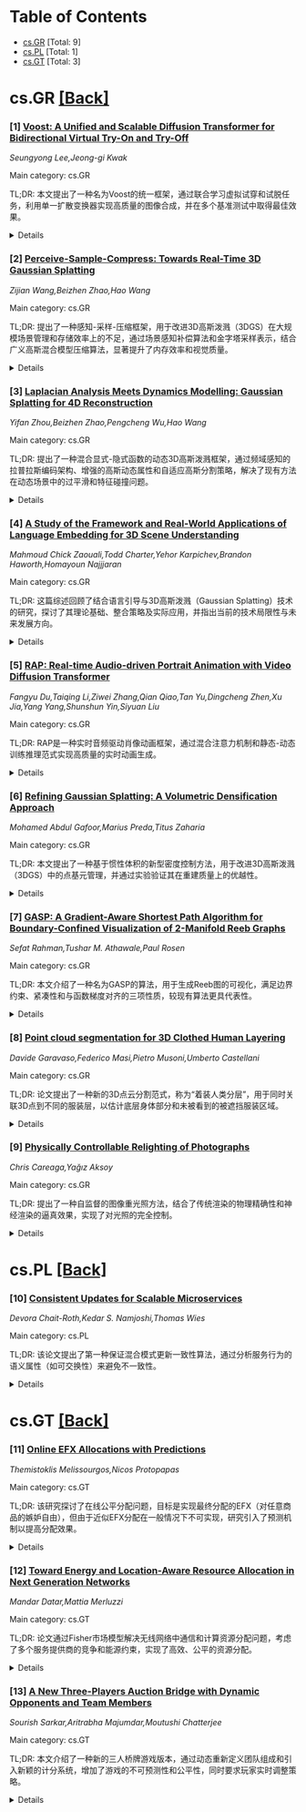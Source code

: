 <div id=toc></div>

# Table of Contents

- [cs.GR](#cs.GR) [Total: 9]
- [cs.PL](#cs.PL) [Total: 1]
- [cs.GT](#cs.GT) [Total: 3]


<div id='cs.GR'></div>

# cs.GR [[Back]](#toc)

### [1] [Voost: A Unified and Scalable Diffusion Transformer for Bidirectional Virtual Try-On and Try-Off](https://arxiv.org/abs/2508.04825)
*Seungyong Lee,Jeong-gi Kwak*

Main category: cs.GR

TL;DR: 本文提出了一种名为Voost的统一框架，通过联合学习虚拟试穿和试脱任务，利用单一扩散变换器实现高质量的图像合成，并在多个基准测试中取得最佳效果。


<details>
  <summary>Details</summary>
Motivation: 虚拟试穿技术在实际应用中面临姿势和外观变化的挑战，现有方法难以准确建模服装与人体的对应关系。Voost框架旨在通过联合学习任务和创新的推理技术解决这些问题。

Method: Voost框架采用单一扩散变换器联合学习虚拟试穿和试脱任务，并通过注意力温度缩放和自我校正采样技术提升模型的鲁棒性和一致性。

Result: Voost在多个基准测试中均取得最佳表现，显著提升了服装与人体对齐的准确性、视觉保真度和泛化能力。

Conclusion: Voost通过联合学习任务和创新的推理技术，成功解决了虚拟试穿中的关键挑战，为相关领域提供了新的解决方案。

Abstract: Virtual try-on aims to synthesize a realistic image of a person wearing a
target garment, but accurately modeling garment-body correspondence remains a
persistent challenge, especially under pose and appearance variation. In this
paper, we propose Voost - a unified and scalable framework that jointly learns
virtual try-on and try-off with a single diffusion transformer. By modeling
both tasks jointly, Voost enables each garment-person pair to supervise both
directions and supports flexible conditioning over generation direction and
garment category, enhancing garment-body relational reasoning without
task-specific networks, auxiliary losses, or additional labels. In addition, we
introduce two inference-time techniques: attention temperature scaling for
robustness to resolution or mask variation, and self-corrective sampling that
leverages bidirectional consistency between tasks. Extensive experiments
demonstrate that Voost achieves state-of-the-art results on both try-on and
try-off benchmarks, consistently outperforming strong baselines in alignment
accuracy, visual fidelity, and generalization.

</details>


### [2] [Perceive-Sample-Compress: Towards Real-Time 3D Gaussian Splatting](https://arxiv.org/abs/2508.04965)
*Zijian Wang,Beizhen Zhao,Hao Wang*

Main category: cs.GR

TL;DR: 提出了一种感知-采样-压缩框架，用于改进3D高斯泼溅（3DGS）在大规模场景管理和存储效率上的不足，通过场景感知补偿算法和金字塔采样表示，结合广义高斯混合模型压缩算法，显著提升了内存效率和视觉质量。


<details>
  <summary>Details</summary>
Motivation: 传统3D高斯泼溅方法在处理大规模场景或资源受限时表现不佳，需要改进其管理和存储效率。

Method: 提出了感知-采样-压缩框架，包括场景感知补偿算法、金字塔采样表示和广义高斯混合模型压缩算法。

Result: 实验表明，该方法显著提高了内存效率和视觉质量，同时保持了实时渲染速度。

Conclusion: 该方法成功解决了3D高斯泼溅在大规模场景管理和存储上的不足，具有广泛应用潜力。

Abstract: Recent advances in 3D Gaussian Splatting (3DGS) have demonstrated remarkable
capabilities in real-time and photorealistic novel view synthesis. However,
traditional 3DGS representations often struggle with large-scale scene
management and efficient storage, particularly when dealing with complex
environments or limited computational resources. To address these limitations,
we introduce a novel perceive-sample-compress framework for 3D Gaussian
Splatting. Specifically, we propose a scene perception compensation algorithm
that intelligently refines Gaussian parameters at each level. This algorithm
intelligently prioritizes visual importance for higher fidelity rendering in
critical areas, while optimizing resource usage and improving overall visible
quality. Furthermore, we propose a pyramid sampling representation to manage
Gaussian primitives across hierarchical levels. Finally, to facilitate
efficient storage of proposed hierarchical pyramid representations, we develop
a Generalized Gaussian Mixed model compression algorithm to achieve significant
compression ratios without sacrificing visual fidelity. The extensive
experiments demonstrate that our method significantly improves memory
efficiency and high visual quality while maintaining real-time rendering speed.

</details>


### [3] [Laplacian Analysis Meets Dynamics Modelling: Gaussian Splatting for 4D Reconstruction](https://arxiv.org/abs/2508.04966)
*Yifan Zhou,Beizhen Zhao,Pengcheng Wu,Hao Wang*

Main category: cs.GR

TL;DR: 提出了一种混合显式-隐式函数的动态3D高斯泼溅框架，通过频域感知的拉普拉斯编码架构、增强的高斯动态属性和自适应高斯分割策略，解决了现有方法在动态场景中的过平滑和特征碰撞问题。


<details>
  <summary>Details</summary>
Motivation: 现有动态3D高斯泼溅方法在动态场景建模中存在过平滑或特征碰撞的问题，这是由于运动细节保留和变形一致性之间的频谱冲突所导致。

Method: 采用了混合显式-隐式函数框架，包含频域感知的拉普拉斯编码架构、增强的高斯动态属性和KDTree引导的自适应高斯分割策略。

Result: 实验表明，该方法在复杂动态场景重建中实现了最佳性能，显著提高了重建的保真度。

Conclusion: 所提出的动态3D高斯泼溅框架有效解决了频谱冲突问题，为动态场景建模提供了更高质量的解决方案。

Abstract: While 3D Gaussian Splatting (3DGS) excels in static scene modeling, its
extension to dynamic scenes introduces significant challenges. Existing dynamic
3DGS methods suffer from either over-smoothing due to low-rank decomposition or
feature collision from high-dimensional grid sampling. This is because of the
inherent spectral conflicts between preserving motion details and maintaining
deformation consistency at different frequency. To address these challenges, we
propose a novel dynamic 3DGS framework with hybrid explicit-implicit functions.
Our approach contains three key innovations: a spectral-aware Laplacian
encoding architecture which merges Hash encoding and Laplacian-based module for
flexible frequency motion control, an enhanced Gaussian dynamics attribute that
compensates for photometric distortions caused by geometric deformation, and an
adaptive Gaussian split strategy guided by KDTree-based primitive control to
efficiently query and optimize dynamic areas. Through extensive experiments,
our method demonstrates state-of-the-art performance in reconstructing complex
dynamic scenes, achieving better reconstruction fidelity.

</details>


### [4] [A Study of the Framework and Real-World Applications of Language Embedding for 3D Scene Understanding](https://arxiv.org/abs/2508.05064)
*Mahmoud Chick Zaouali,Todd Charter,Yehor Karpichev,Brandon Haworth,Homayoun Najjjaran*

Main category: cs.GR

TL;DR: 这篇综述回顾了结合语言引导与3D高斯泼溅（Gaussian Splatting）技术的研究，探讨了其理论基础、整合策略及实际应用，并指出当前的技术局限性与未来发展方向。


<details>
  <summary>Details</summary>
Motivation: Gaussian Splatting作为一种高效的3D场景表示技术，结合大型语言模型（LLMs）和语言嵌入，为文本条件下的场景生成、编辑和语义理解提供了新可能，但目前缺乏对这一新兴领域的全面综述。

Method: 本文通过结构化回顾当前研究，详细分析了语言引导与3D高斯泼溅技术的结合方法，包括理论基础、数据整合策略和实际应用案例。

Result: 研究揭示了当前技术的局限性，如计算瓶颈、泛化能力不足以及语义标注数据的稀缺性，并展望了未来发展方向。

Conclusion: 尽管语言引导的3D高斯泼溅技术在场景理解方面展现出潜力，但仍需解决计算效率、数据标注等挑战，以推动其进一步发展。

Abstract: Gaussian Splatting has rapidly emerged as a transformative technique for
real-time 3D scene representation, offering a highly efficient and expressive
alternative to Neural Radiance Fields (NeRF). Its ability to render complex
scenes with high fidelity has enabled progress across domains such as scene
reconstruction, robotics, and interactive content creation. More recently, the
integration of Large Language Models (LLMs) and language embeddings into
Gaussian Splatting pipelines has opened new possibilities for text-conditioned
generation, editing, and semantic scene understanding. Despite these advances,
a comprehensive overview of this emerging intersection has been lacking. This
survey presents a structured review of current research efforts that combine
language guidance with 3D Gaussian Splatting, detailing theoretical
foundations, integration strategies, and real-world use cases. We highlight key
limitations such as computational bottlenecks, generalizability, and the
scarcity of semantically annotated 3D Gaussian data and outline open challenges
and future directions for advancing language-guided 3D scene understanding
using Gaussian Splatting.

</details>


### [5] [RAP: Real-time Audio-driven Portrait Animation with Video Diffusion Transformer](https://arxiv.org/abs/2508.05115)
*Fangyu Du,Taiqing Li,Ziwei Zhang,Qian Qiao,Tan Yu,Dingcheng Zhen,Xu Jia,Yang Yang,Shunshun Yin,Siyuan Liu*

Main category: cs.GR

TL;DR: RAP是一种实时音频驱动肖像动画框架，通过混合注意力机制和静态-动态训练推理范式实现高质量的实时动画生成。


<details>
  <summary>Details</summary>
Motivation: 现有方法虽然能够生成高质量的肖像动画，但由于计算复杂度过高，无法满足实时部署的需求。RAP旨在在实时约束下生成高质量的动画。

Method: RAP引入了一种混合注意力机制用于细粒度音频控制，以及静态-动态训练推理范式避免显式运动监督。

Result: 实验表明，RAP在实时约束下实现了最先进的性能，能够精确控制音频驱动的动画并保持高视觉保真度。

Conclusion: RAP通过创新的方法解决了高质量实时肖像动画生成的挑战，为实际应用提供了可行方案。

Abstract: Audio-driven portrait animation aims to synthesize realistic and natural
talking head videos from an input audio signal and a single reference image.
While existing methods achieve high-quality results by leveraging
high-dimensional intermediate representations and explicitly modeling motion
dynamics, their computational complexity renders them unsuitable for real-time
deployment. Real-time inference imposes stringent latency and memory
constraints, often necessitating the use of highly compressed latent
representations. However, operating in such compact spaces hinders the
preservation of fine-grained spatiotemporal details, thereby complicating
audio-visual synchronization RAP (Real-time Audio-driven Portrait animation), a
unified framework for generating high-quality talking portraits under real-time
constraints. Specifically, RAP introduces a hybrid attention mechanism for
fine-grained audio control, and a static-dynamic training-inference paradigm
that avoids explicit motion supervision. Through these techniques, RAP achieves
precise audio-driven control, mitigates long-term temporal drift, and maintains
high visual fidelity. Extensive experiments demonstrate that RAP achieves
state-of-the-art performance while operating under real-time constraints.

</details>


### [6] [Refining Gaussian Splatting: A Volumetric Densification Approach](https://arxiv.org/abs/2508.05187)
*Mohamed Abdul Gafoor,Marius Preda,Titus Zaharia*

Main category: cs.GR

TL;DR: 本文提出了一种基于惯性体积的新型密度控制方法，用于改进3D高斯泼溅（3DGS）中的点基元管理，并通过实验验证其在重建质量上的优越性。


<details>
  <summary>Details</summary>
Motivation: 传统的3DGS密度控制策略存在不足，影响了高质量新视角合成的效果。本文旨在通过改进密度控制方法，提升3DGS的重建质量。

Method: 提出了一种新型密度控制方法，利用高斯函数的惯性体积指导细化过程，并研究了传统SfM和深度图像匹配（DIM）方法在点云初始化中的效果。

Result: 在Mip-NeRF 360数据集上的广泛实验表明，该方法在重建质量上超越了3DGS，并在多样场景中表现出色。

Conclusion: 本文的方法通过优化密度控制策略，显著提升了3DGS的重建性能，为高质量新视角合成提供了有效的解决方案。

Abstract: Achieving high-quality novel view synthesis in 3D Gaussian Splatting (3DGS)
often depends on effective point primitive management. The underlying Adaptive
Density Control (ADC) process addresses this issue by automating densification
and pruning. Yet, the vanilla 3DGS densification strategy shows key
shortcomings. To address this issue, in this paper we introduce a novel density
control method, which exploits the volumes of inertia associated to each
Gaussian function to guide the refinement process. Furthermore, we study the
effect of both traditional Structure from Motion (SfM) and Deep Image Matching
(DIM) methods for point cloud initialization. Extensive experimental
evaluations on the Mip-NeRF 360 dataset demonstrate that our approach surpasses
3DGS in reconstruction quality, delivering encouraging performance across
diverse scenes.

</details>


### [7] [GASP: A Gradient-Aware Shortest Path Algorithm for Boundary-Confined Visualization of 2-Manifold Reeb Graphs](https://arxiv.org/abs/2508.05524)
*Sefat Rahman,Tushar M. Athawale,Paul Rosen*

Main category: cs.GR

TL;DR: 本文介绍了一种名为GASP的算法，用于生成Reeb图的可视化，满足边界约束、紧凑性和与函数梯度对齐的三项性质，较现有算法更具代表性。


<details>
  <summary>Details</summary>
Motivation: 现有的Reeb图绘制算法在可视化时忽视了或违反了边界约束、紧凑性和与函数梯度对齐的关键性质，导致可视化结果无法忠实反映数据的拓扑结构。

Method: 作者提出了一种新的算法GASP，该算法专门考虑了上述三项性质，并通过与几何重心算法（Topology ToolKit中的实现）进行对比来验证其效果。

Result: GASP算法生成的Reeb图在定性和定量评估中均优于几何重心算法，更准确地反映了数据的拓扑结构。

Conclusion: GASP算法通过满足三项关键性质，显著提升了Reeb图的可视化效果，为数据拓扑结构的表示提供了更优的方案。

Abstract: Reeb graphs are an important tool for abstracting and representing the
topological structure of a function defined on a manifold. We have identified
three properties for faithfully representing Reeb graphs in a visualization.
Namely, they should be constrained to the boundary, compact, and aligned with
the function gradient. Existing algorithms for drawing Reeb graphs are agnostic
to or violate these properties. In this paper, we introduce an algorithm to
generate Reeb graph visualizations, called \textit{GASP}, that is cognizant of
these properties, thereby producing visualizations that are more representative
of the underlying data. To demonstrate the improvements, the resulting Reeb
graphs are evaluated both qualitatively and quantitatively against the
geometric barycenter algorithm, using its implementation available in the
Topology ToolKit (TTK), a widely adopted tool for calculating and visualizing
Reeb graphs.

</details>


### [8] [Point cloud segmentation for 3D Clothed Human Layering](https://arxiv.org/abs/2508.05531)
*Davide Garavaso,Federico Masi,Pietro Musoni,Umberto Castellani*

Main category: cs.GR

TL;DR: 论文提出了一种新的3D点云分割范式，称为“着装人类分层”，用于同时关联3D点到不同的服装层，以估计底层身体部分和未被看到的被遮挡服装区域。


<details>
  <summary>Details</summary>
Motivation: 3D布料建模和模拟在多个领域中至关重要，但现有方法在语义信息推断和分层分割方面存在不足，尤其是在服装与身体的重叠区域。

Method: 提出了一种新的3D点云分割范式，通过神经网络设置处理3D服装分层，并生成了一个模拟真实3D扫描的合成数据集。

Result: 实验展示了在合成数据集和真实扫描数据集上，服装领域分割策略的有效性，尤其是在粗粒度与细粒度服装识别中的优势。

Conclusion: 该研究为服装建模提供了语义分割的新方法，解决了服装与身体重叠区域的分割难题。

Abstract: 3D Cloth modeling and simulation is essential for avatars creation in several
fields, such as fashion, entertainment, and animation. Achieving high-quality
results is challenging due to the large variability of clothed body especially
in the generation of realistic wrinkles. 3D scan acquisitions provide more
accuracy in the representation of real-world objects but lack semantic
information that can be inferred with a reliable semantic reconstruction
pipeline. To this aim, shape segmentation plays a crucial role in identifying
the semantic shape parts. However, current 3D shape segmentation methods are
designed for scene understanding and interpretation and only few work is
devoted to modeling. In the context of clothed body modeling the segmentation
is a preliminary step for fully semantic shape parts reconstruction namely the
underlying body and the involved garments. These parts represent several layers
with strong overlap in contrast with standard segmentation methods that provide
disjoint sets. In this work we propose a new 3D point cloud segmentation
paradigm where each 3D point can be simultaneously associated to different
layers. In this fashion we can estimate the underlying body parts and the
unseen clothed regions, i.e., the part of a cloth occluded by the clothed-layer
above. We name this segmentation paradigm clothed human layering. We create a
new synthetic dataset that simulates very realistic 3D scans with the ground
truth of the involved clothing layers. We propose and evaluate different neural
network settings to deal with 3D clothing layering. We considered both coarse
and fine grained per-layer garment identification. Our experiments demonstrates
the benefit in introducing proper strategies for the segmentation on the
garment domain on both the synthetic and real-world scan datasets.

</details>


### [9] [Physically Controllable Relighting of Photographs](https://arxiv.org/abs/2508.05626)
*Chris Careaga,Yağız Aksoy*

Main category: cs.GR

TL;DR: 提出了一种自监督的图像重光照方法，结合了传统渲染的物理精确性和神经渲染的逼真效果，实现了对光照的完全控制。


<details>
  <summary>Details</summary>
Motivation: 研究旨在将传统3D图形工具中的物理光照控制能力引入到真实场景的图像重光照中。

Method: 通过单目估计几何和固有成分推断场景的有色网格表示，结合路径追踪引擎和神经渲染器实现光照编辑。

Result: 实现了对真实场景光照的高质量、可控编辑，并能通过自监督训练优化神经网络。

Conclusion: 该方法显著提升了真实场景光照编辑的物理控制能力和逼真度。

Abstract: We present a self-supervised approach to in-the-wild image relighting that
enables fully controllable, physically based illumination editing. We achieve
this by combining the physical accuracy of traditional rendering with the
photorealistic appearance made possible by neural rendering. Our pipeline works
by inferring a colored mesh representation of a given scene using monocular
estimates of geometry and intrinsic components. This representation allows
users to define their desired illumination configuration in 3D. The scene under
the new lighting can then be rendered using a path-tracing engine. We send this
approximate rendering of the scene through a feed-forward neural renderer to
predict the final photorealistic relighting result. We develop a differentiable
rendering process to reconstruct in-the-wild scene illumination, enabling
self-supervised training of our neural renderer on raw image collections. Our
method represents a significant step in bringing the explicit physical control
over lights available in typical 3D computer graphics tools, such as Blender,
to in-the-wild relighting.

</details>


<div id='cs.PL'></div>

# cs.PL [[Back]](#toc)

### [10] [Consistent Updates for Scalable Microservices](https://arxiv.org/abs/2508.04829)
*Devora Chait-Roth,Kedar S. Namjoshi,Thomas Wies*

Main category: cs.PL

TL;DR: 该论文提出了第一种保证混合模式更新一致性算法，通过分析服务行为的语义属性（如可交换性）来避免不一致性。


<details>
  <summary>Details</summary>
Motivation: 在线服务通常采用可扩展的微服务架构，但在不停止服务的情况下进行功能更新时，会出现当前版本和新版本工作进程同时运行导致的数据不一致问题。

Method: 论文提出了一套基于服务行为语义属性的框架，通过形式化分析和理论推导，设计出新的算法来保证混合模式更新的原子性。

Result: 研究证明，只有通过语义感知的方法才能避免混合模式更新的不一致性，而语义不可知的方法无法实现这一目标。

Conclusion: 论文通过理论推导和算法设计，解决了混合模式更新的一致性问题，为在线服务的动态更新提供了可靠的基础。

Abstract: Online services are commonly implemented with a scalable microservice
architecture, where isomorphic worker processes service client requests,
recording persistent state in a backend data store. To maintain service, any
modifications to the service functionality must be made on the fly -- i.e., as
the service continues to process client requests -- but doing so is
challenging. The central difficulty is that of avoiding potential
inconsistencies caused by ''mixed mode'' operation, where workers of current
and new versions are concurrently active and interact via the data store. Some
update methods avoid mixed mode altogether, but only at the cost of substantial
inefficiency -- by doubling resources (memory and compute), or by halving
throughput. The alternative is a so-called ''rolling'' update, which is
uncontrolled and runs the risk of serious service failures arising from
inconsistent mixed-mode behavior.
  In this paper, we present the first algorithms that guarantee consistency for
mixed mode updates. The algorithms rely on semantic properties of service
actions, such as commutativity. We show that semantic awareness is required, by
proving that any semantically oblivious, mixed-mode update method cannot avoid
inconsistencies. Ideally, it should appear to every client that a service
update takes effect atomically; this ensures that a client is not exposed to
inconsistent mixed-mode behavior. We introduce a framework that formalizes this
intuition and develop foundational theory for reasoning about the consistency
of mixed-mode updates, applying that theory to derive the new algorithms and
establish their correctness.

</details>


<div id='cs.GT'></div>

# cs.GT [[Back]](#toc)

### [11] [Online EFX Allocations with Predictions](https://arxiv.org/abs/2508.04779)
*Themistoklis Melissourgos,Nicos Protopapas*

Main category: cs.GT

TL;DR: 该研究探讨了在线公平分配问题，目标是实现最终分配的EFX（对任意商品的嫉妒自由），但由于近似EFX分配在一般情况下不可实现，研究引入了预测机制以提高分配效果。


<details>
  <summary>Details</summary>
Motivation: 在线分配问题中，如何在不完整信息下实现公平分配（EFX）是一个挑战，研究希望通过引入预测机制来弥补这一不足。

Method: 研究采用预测向量估计代理的真实估值（如机器学习模型生成），并通过总变差距离衡量预测误差。针对加性估值的情况，分析了仅依赖预测或完全忽略预测的算法的局限性，并设计了一种结合预测和真实值的算法。

Result: 研究表明，在没有预测或仅依赖预测的情况下，近似EFX分配不可实现。但对于两个具有相同估值的代理，提出的算法能够利用预测信息逐步逼近EFX分配，其效果随预测准确性的提高而改善。

Conclusion: 研究突出了在线公平分配中预测机制的重要性，并表明合理利用预测信息可以在一定程度上实现公平分配目标，尤其是在代理估值相同的情况下。

Abstract: We study an online fair division problem where a fixed number of goods arrive
sequentially and must be allocated to a given set of agents. Once a good
arrives, its true value for each agent is revealed, and it has to be
immediately and irrevocably allocated to some agent. The ultimate goal is to
ensure envy-freeness up to any good (EFX) after all goods have been allocated.
Unfortunately, as we show, approximate EFX allocations are unattainable in
general, even under restrictive assumptions on the valuation functions.
  To address this, we follow a recent and fruitful trend of augmenting
algorithms with predictions. Specifically, we assume access to a prediction
vector estimating the agents' true valuations -- e.g., generated by a machine
learning model trained on past data. Predictions may be unreliable, and we
measure their error using the total variation distance from the true
valuations, that is, the percentage of predicted value-mass that disagrees with
the true values.
  Focusing on the natural class of additive valuations, we prove impossibility
results even on approximate EFX allocations for algorithms that either ignore
predictions or rely solely on them. We then turn to algorithms that use both
the predictions and the true values and show strong lower bounds on the
prediction accuracy that is required by any algorithm to compute an approximate
EFX. These negative results persist even under identical valuations, contrary
to the offline setting where exact EFX allocations always exist without the
necessity of predictions. We then present an algorithm for two agents with
identical valuations that uses effectively the predictions and the true values.
The algorithm approximates EFX, with its guarantees improving as the accuracy
of the predictions increases.

</details>


### [12] [Toward Energy and Location-Aware Resource Allocation in Next Generation Networks](https://arxiv.org/abs/2508.05109)
*Mandar Datar,Mattia Merluzzi*

Main category: cs.GT

TL;DR: 论文通过Fisher市场模型解决无线网络中通信和计算资源分配问题，考虑了多个服务提供商的竞争和能源约束，实现了高效、公平的资源分配。


<details>
  <summary>Details</summary>
Motivation: 无线网络正从单纯的无线电资源提供者演变为涉及边缘和云计算资源的复杂系统，其优化逐渐从性能导向转向价值导向。需要平衡多方利益，如服务提供商的效用、用户体验和公平性，同时满足能源消耗和碳足迹等全球约束。

Method: 论文将网络建模为Fisher市场，提出了一种低复杂度解决方案，通过虚构货币预算让多个服务提供商竞争资源包，实现了高效的资源分配并满足能源约束。

Result: 数学证明了市场均衡的存在，数值结果显示在不同位置（通信密集型和计算密集型服务）下，效用与能源之间存在多维度的权衡关系。

Conclusion: 该方法不仅能实现高效用和能源约束的平衡，还能促进服务提供商之间的公平性，优于社会最优解。

Abstract: Wireless networks are evolving from radio resource providers to complex
systems that also involve computing, with the latter being distributed across
edge and cloud facilities. Also, their optimization is shifting more and more
from a performance to a value-oriented paradigm. The two aspects shall be
balanced continuously, to maximize the utilities of Services Providers (SPs),
users quality of experience and fairness, while meeting global constraints in
terms of energy consumption and carbon footprint among others, with all these
heterogeneous resources contributing. In this paper, we tackle the problem of
communication and compute resource allocation under energy constraints, with
multiple SPs competing to get their preferred resource bundle by spending a a
fictitious currency budget. By modeling the network as a Fisher market, we
propose a low complexity solution able to achieve high utilities and guarantee
energy constraints, while also promoting fairness among SPs, as compared to a
social optimal solution. The market equilibrium is proved mathematically, and
numerical results show the multi-dimensional trade-off between utility and
energy at different locations, with communication and computation-intensive
services.

</details>


### [13] [A New Three-Players Auction Bridge with Dynamic Opponents and Team Members](https://arxiv.org/abs/2508.05582)
*Sourish Sarkar,Aritrabha Majumdar,Moutushi Chatterjee*

Main category: cs.GT

TL;DR: 本文介绍了一种新的三人桥牌游戏版本，通过动态重新定义团队组成和引入新颖的计分系统，增加了游戏的不可预测性和公平性，同时要求玩家实时调整策略。


<details>
  <summary>Details</summary>
Motivation: 为了结束固定的搭档关系，使桥牌游戏更具动态性和灵活性，本文提出了一种新的三人版本，旨在通过动态团队组成和公平的计分系统提升游戏的策略性和公正性。

Method: 通过动态重新定义团队组成和引入新的计分系统，减少了传统基于规则的游戏的偏见。玩家需要在实时游戏中调整策略，包括侵略性和防守性的叫牌行为，以及适应性的打法。

Result: 模拟结果显示，多样化的策略在这种游戏架构中表现高效。这种设计不仅适合竞赛，还可能扩大竞技性卡牌游戏的参与人群。

Conclusion: 三人桥牌版本通过动态团队和公平计分系统，为传统桥牌带来了创新，提升了游戏的策略性和公平性，适合竞赛并可能扩大参与范围。

Abstract: This article presents a new three-player version of the bridge playing card
game for the purpose of ending fixed partnerships so that the play can be more
dynamic and flexible. By dynamically redefining team makeup in real time, this
game design increases unpredictability and forces players to repeatedly update
strategy. A novel scoring system is introduced to reduce biases present in
conventional rule-based games by favoring fairness via reward systems that
enforce tactical decision making and risk assessment. Being subject to regular
bridge rules, this version tests players to collaborate without fixed
friendships, requiring fluid adjustment and adaptive bidding behavior in real
time. Strategic issues involve aggressive and defensive bidding, adaptable
playing styles, and loss-seeking strategies specific to the three-player
structure. The article discusses probabilistic issues of bidding, trump and
no-trump declarative effects, and algorithmic methods to trick-taking.
Simulation outcomes illustrate the efficiency of diverse strategies. The game's
architecture is ideal for competitions and possibly influential in broadening
entry pools for tournament card games.

</details>
